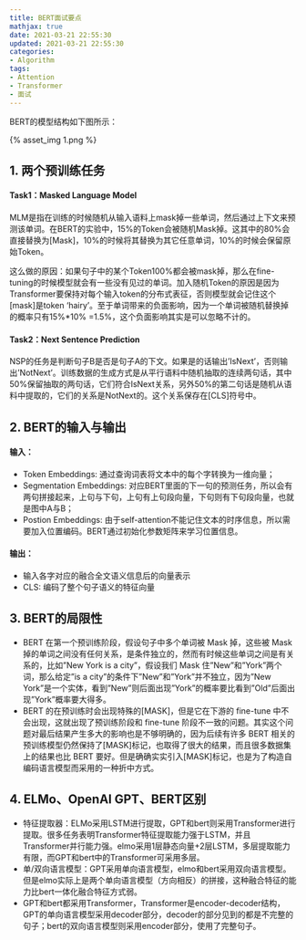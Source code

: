 ```yaml
---
title: BERT面试要点
mathjax: true
date: 2021-03-21 22:55:30
updated: 2021-03-21 22:55:30
categories:
- Algorithm
tags:
- Attention
- Transformer
- 面试
---
```


BERT的模型结构如下图所示：

<!--more-->

{% asset_img 1.png %}

## 1. 两个预训练任务

#### Task1：Masked Language Model

MLM是指在训练的时候随机从输入语料上mask掉一些单词，然后通过上下文来预测该单词。在BERT的实验中，15%的Token会被随机Mask掉。这其中的80%会直接替换为[Mask]，10%的时候将其替换为其它任意单词，10%的时候会保留原始Token。

这么做的原因：如果句子中的某个Token100%都会被mask掉，那么在fine-tuning的时候模型就会有一些没有见过的单词。加入随机Token的原因是因为Transformer要保持对每个输入token的分布式表征，否则模型就会记住这个[mask]是token ‘hairy’。至于单词带来的负面影响，因为一个单词被随机替换掉的概率只有15%*10% =1.5%，这个负面影响其实是可以忽略不计的。

#### Task2：Next Sentence Prediction

NSP的任务是判断句子B是否是句子A的下文。如果是的话输出’IsNext’，否则输出’NotNext’。训练数据的生成方式是从平行语料中随机抽取的连续两句话，其中50%保留抽取的两句话，它们符合IsNext关系，另外50%的第二句话是随机从语料中提取的，它们的关系是NotNext的。这个关系保存在[CLS]符号中。

## 2. BERT的输入与输出

#### 输入：

- Token Embeddings: 通过查询词表将文本中的每个字转换为一维向量；
- Segmentation Embeddings: 对应BERT里面的下一句的预测任务，所以会有两句拼接起来，上句与下句，上句有上句段向量，下句则有下句段向量，也就是图中A与B；
- Postion Embeddings: 由于self-attention不能记住文本的时序信息，所以需要加入位置编码。BERT通过初始化参数矩阵来学习位置信息。

#### 输出：

- 输入各字对应的融合全文语义信息后的向量表示
- CLS:  编码了整个句子语义的特征向量

## 3. BERT的局限性

- BERT 在第一个预训练阶段，假设句子中多个单词被 Mask 掉，这些被 Mask 掉的单词之间没有任何关系，是条件独立的，然而有时候这些单词之间是有关系的，比如”New York is a city”，假设我们 Mask 住”New”和”York”两个词，那么给定”is a city”的条件下”New”和”York”并不独立，因为”New York”是一个实体，看到”New”则后面出现”York”的概率要比看到”Old”后面出现”York”概率要大得多。
- BERT 的在预训练时会出现特殊的[MASK]，但是它在下游的 fine-tune 中不会出现，这就出现了预训练阶段和 fine-tune 阶段不一致的问题。其实这个问题对最后结果产生多大的影响也是不够明确的，因为后续有许多 BERT 相关的预训练模型仍然保持了[MASK]标记，也取得了很大的结果，而且很多数据集上的结果也比 BERT 要好。但是确确实实引入[MASK]标记，也是为了构造自编码语言模型而采用的一种折中方式。

## 4. ELMo、OpenAI GPT、BERT区别

- 特征提取器：ELMo采用LSTM进行提取，GPT和bert则采用Transformer进行提取。很多任务表明Transformer特征提取能力强于LSTM，并且Transformer并行能力强。elmo采用1层静态向量+2层LSTM，多层提取能力有限，而GPT和bert中的Transformer可采用多层。
- 单/双向语言模型：GPT采用单向语言模型，elmo和bert采用双向语言模型。但是elmo实际上是两个单向语言模型（方向相反）的拼接，这种融合特征的能力比bert一体化融合特征方式弱。
- GPT和bert都采用Transformer，Transformer是encoder-decoder结构，GPT的单向语言模型采用decoder部分，decoder的部分见到的都是不完整的句子；bert的双向语言模型则采用encoder部分，使用了完整句子。